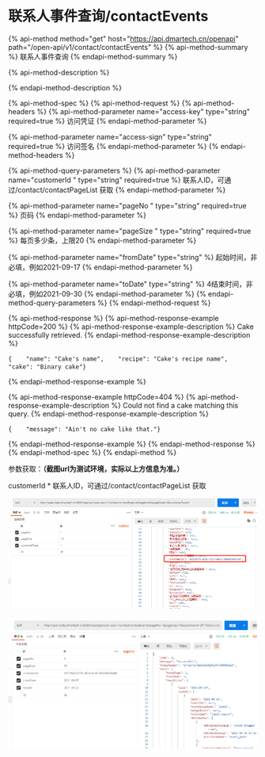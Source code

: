 # 联系人事件查询/contactEvents

{% api-method method="get" host="https://api.dmartech.cn/openapi" path="/open-api/v1/contact/contactEvents" %}
{% api-method-summary %}
联系人事件查询
{% endapi-method-summary %}

{% api-method-description %}

{% endapi-method-description %}

{% api-method-spec %}
{% api-method-request %}
{% api-method-headers %}
{% api-method-parameter name="access-key" type="string" required=true %}
访问凭证
{% endapi-method-parameter %}

{% api-method-parameter name="access-sign" type="string" required=true %}
访问签名
{% endapi-method-parameter %}
{% endapi-method-headers %}

{% api-method-query-parameters %}
{% api-method-parameter name="customerId " type="string" required=true %}
联系人ID，可通过/contact/contactPageList 获取
{% endapi-method-parameter %}

{% api-method-parameter name="pageNo " type="string" required=true %}
页码
{% endapi-method-parameter %}

{% api-method-parameter name="pageSize " type="string" required=true %}
每页多少条，上限20
{% endapi-method-parameter %}

{% api-method-parameter name="fromDate" type="string" %}
起始时间，非必填，例如2021-09-17
{% endapi-method-parameter %}

{% api-method-parameter name="toDate" type="string" %}
4结束时间，非必填，例如2021-09-30
{% endapi-method-parameter %}
{% endapi-method-query-parameters %}
{% endapi-method-request %}

{% api-method-response %}
{% api-method-response-example httpCode=200 %}
{% api-method-response-example-description %}
Cake successfully retrieved.
{% endapi-method-response-example-description %}

```
{    "name": "Cake's name",    "recipe": "Cake's recipe name",    "cake": "Binary cake"}
```
{% endapi-method-response-example %}

{% api-method-response-example httpCode=404 %}
{% api-method-response-example-description %}
Could not find a cake matching this query.
{% endapi-method-response-example-description %}

```
{    "message": "Ain't no cake like that."}
```
{% endapi-method-response-example %}
{% endapi-method-response %}
{% endapi-method-spec %}
{% endapi-method %}

参数获取：**（截图url为测试环境，实际以上方信息为准。）**

customerId \* 联系人ID，可通过/contact/contactPageList 获取

![](../../../.gitbook/assets/tu-pian-111.png)

![](../../../.gitbook/assets/tu-pian-222.png)

